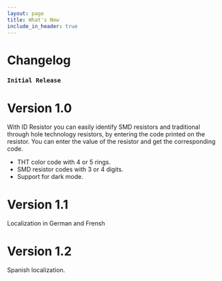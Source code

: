 ```yaml
---
layout: page
title: What's New
include_in_header: true
---
```


# Changelog

### `Initial Release`
# **Version 1.0**

With ID Resistor you can easily identify SMD resistors and traditional through
hole technology resistors, by entering the code printed on the resistor. You can
enter the value of the resistor and get the corresponding code.

- THT color code with 4 or 5 rings.
- SMD resistor codes with 3 or 4 digits.
- Support for dark mode.

# **Version 1.1**

Localization in German and Frensh

# **Version 1.2**

Spanish localization.

